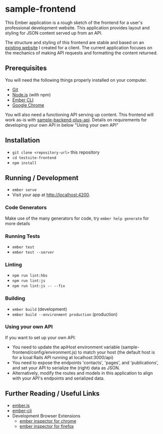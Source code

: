 # sample-frontend

This Ember application is a rough sketch of the frontend for a user's professional development website. This application provides layout and styling for JSON content served up from an API.

The structure and styling of this frontend are stable and based on an [existing website](https://individual.utoronto.ca/daphnetan) I created for a client. The current application focuses on the mechanics of making API requests and formatting the content returned.

## Prerequisites

You will need the following things properly installed on your computer.

* [Git](https://git-scm.com/)
* [Node.js](https://nodejs.org/) (with npm)
* [Ember CLI](https://ember-cli.com/)
* [Google Chrome](https://google.com/chrome/)

You will also need a functioning API serving up content. This frontend will work as-is with [sample-backend-plus-api](https://github.com/sebiscig/sample-backend-plus-api). Details on requirements for developing your own API in below "Using your own API"

## Installation

* `git clone <repository-url>` this repository
* `cd testsite-frontend`
* `npm install`

## Running / Development

* `ember serve`
* Visit your app at [http://localhost:4200](http://localhost:4200).

### Code Generators

Make use of the many generators for code, try `ember help generate` for more details

### Running Tests

* `ember test`
* `ember test --server`

### Linting

* `npm run lint:hbs`
* `npm run lint:js`
* `npm run lint:js -- --fix`

### Building

* `ember build` (development)
* `ember build --environment production` (production)

### Using your own API

If you want to set up your own API:
* You need to update the apiHost environment variable (sample-frontend/config/environment.js) to match your host (the default host is for a lcoal Rails API running at localhost:3000/api)
* You need to expose the endpoints 'contacts', 'pages', and 'publications', and set your API to serialize the (right) data as JSON.
* Alternatively, modify the routes and models in this application to align with your API's endpoints and serialized data.

## Further Reading / Useful Links

* [ember.js](https://emberjs.com/)
* [ember-cli](https://ember-cli.com/)
* Development Browser Extensions
  * [ember inspector for chrome](https://chrome.google.com/webstore/detail/ember-inspector/bmdblncegkenkacieihfhpjfppoconhi)
  * [ember inspector for firefox](https://addons.mozilla.org/en-US/firefox/addon/ember-inspector/)
